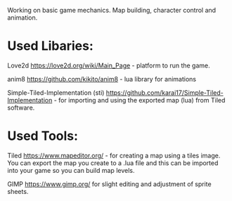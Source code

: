 
Working on basic game mechanics. Map building, character control and animation.


Used Libaries: 
=================================
Love2d https://love2d.org/wiki/Main_Page - platform to run the game.

anim8 https://github.com/kikito/anim8 - lua library for animations

Simple-Tiled-Implementation (sti) https://github.com/karai17/Simple-Tiled-Implementation - for importing and using the exported map (lua) from Tiled software.

Used Tools: 
=================================
Tiled https://www.mapeditor.org/ - for creating a map using a tiles image. You can export the map you create to a .lua file and this can be imported into your game so you can build map levels.

GIMP https://www.gimp.org/ for slight editing and adjustment of sprite sheets. 
